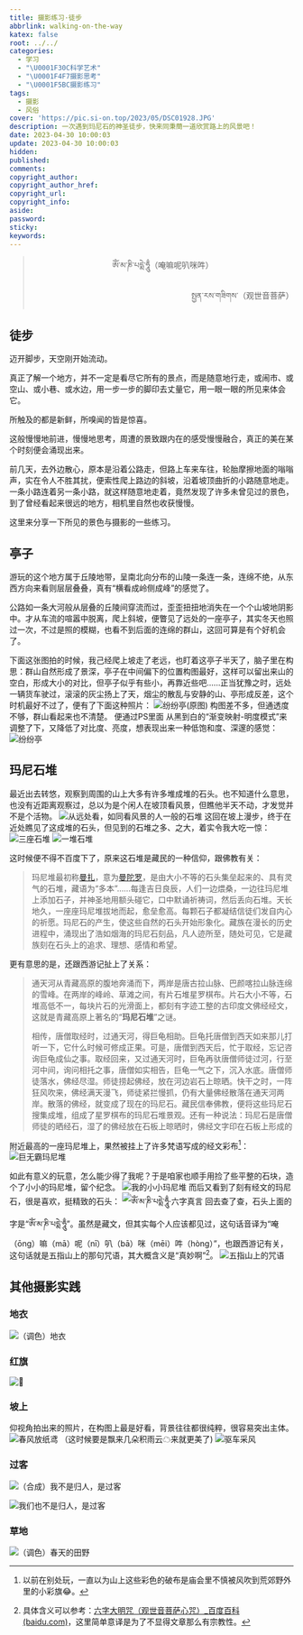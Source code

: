 ```yaml
---
title: 摄影练习·徒步
abbrlink: walking-on-the-way
katex: false
root: ../../
categories:
  - 学习
  - "\U0001F30C科学艺术"
  - "\U0001F4F7摄影思考"
  - "\U0001F5BC️摄影练习"
tags:
  - 摄影
  - 风俗
cover: 'https://pic.si-on.top/2023/05/DSC01928.JPG'
description: 一次遇到玛尼石的神圣徒步，快来同秉蕳一道欣赏路上的风景吧！
date: 2023-04-30 10:00:03
update: 2023-04-30 10:00:03
hidden:
published:
comments:
copyright_author:
copyright_author_href:
copyright_url:
copyright_info:
aside:
password:
sticky:
keywords:
---
```


> <center>ཨོཾ་མ་ཎི་པདྨེ་ཧཱུྃ（唵嘛呢叭咪吽）</center>
> <p align="right">སྤྱན་རས་གཟིགས་（观世音菩萨）</p>
## 徒步
迈开脚步，天空刚开始流动。

真正了解一个地方，并不一定是看尽它所有的景点，而是随意地行走，或闹市、或空山、或小巷、或水边，用一步一步的脚印去丈量它，用一眼一眼的所见来体会它。

所触及的都是新鲜，所嗅闻的皆是惊喜。

这般慢慢地前进，慢慢地思考，周遭的景致跟内在的感受慢慢融合，真正的美在某个时刻便会涌现出来。

前几天，去外边散心，原本是沿着公路走，但路上车来车往，轮胎摩擦地面的嗡嗡声，实在令人不胜其扰，便索性爬上路边的斜坡，沿着坡顶曲折的小路随意地走。一条小路连着另一条小路，就这样随意地走着，竟然发现了许多未曾见过的景色，到了曾经看起来很远的地方，相机里自然也收获慢慢。

这里来分享一下所见的景色与摄影的一些练习。
## 亭子
游玩的这个地方属于丘陵地带，呈南北向分布的山陵一条连一条，连绵不绝，从东西方向来看则层层叠叠，真有“横看成岭侧成峰”的感觉了。

公路如一条大河般从层叠的丘陵间穿流而过，歪歪扭扭地消失在一个个山坡地阴影中。才从车流的喧嚣中脱离，爬上斜坡，便瞥见了远处的一座亭子，其实冬天也照过一次，不过是照的模糊，也看不到后面的连绵的群山，这回可算是有个好机会了。

下面这张图拍的时候，我己经爬上坡走了老远，也盯着这亭子半天了，脑子里在构思：群山自然形成了景深，亭子在中间偏下的位置构图最好，这样可以留出来山的空白，形成大小的对比，但亭子似乎有些小，再靠近些吧......正当犹豫之时，远处一辆货车驶过，滚滚的灰尘扬上了天，烟尘的散乱与安静的山、亭形成反差，这个时机最好不过了，便有了下面这种照片：
![纷纷亭(原图)](https://pic.si-on.top/2023/05/20230503003909.png)
构图差不多，但通透度不够，群山看起来也不清楚。
便通过PS里面 从黑到白的“渐变映射-明度模式”来调整了下，又降低了对比度、亮度，想表现出来一种低饱和度、深邃的感觉：
![纷纷亭](https://pic.si-on.top/2023/05/20230503005711.png)

## 玛尼石堆
最近出去转悠，观察到周围的山上大多有许多堆成堆的石头。也不知道什么意思，也没有近距离观察过，总以为是个闲人在坡顶看风景，但瞧他半天不动，才发觉并不是个活物。
![从远处看，如同看风景的人一般的石堆](https://pic.si-on.top/2023/05/20230503011313.png)
这回在坡上漫步，终于在近处瞧见了这成堆的石头，但见到的石堆之多、之大，着实令我大吃一惊：
![三座石堆](https://pic.si-on.top/2023/05/20230503011328.png)
![一堆石堆](https://pic.si-on.top/2023/05/DSC01881.JPG)

这时候便不得不百度下了，原来这石堆是藏民的一种信仰，跟佛教有关：
>玛尼堆最初称[曼扎](https://baike.baidu.com/item/%E6%9B%BC%E6%89%8E/10388413?fromModule=lemma_inlink)，意为[曼陀罗](https://baike.baidu.com/item/%E6%9B%BC%E9%99%80%E7%BD%97/9827472?fromModule=lemma_inlink)，是由大小不等的石头集垒起来的、具有灵气的石堆，藏语为“多本”......每逢吉日良辰，人们一边煨桑，一边往玛尼堆上添加石子，并神圣地用额头碰它，口中默诵祈祷词，然后丢向石堆。天长地久，一座座玛尼堆拔地而起，愈垒愈高。每颗石子都凝结信徒们发自内心的祈愿。玛尼石的产生，使这些自然的石头开始形象化。藏族在漫长的历史进程中，涌现出了浩如烟海的玛尼石刻品，凡人迹所至，随处可见，它是藏族刻在石头上的追求、理想、感情和希望。

更有意思的是，还跟西游记扯上了关系：
>通天河从青藏高原的腹地奔涌而下，两岸是唐古拉山脉、巴颜喀拉山脉连绵的雪峰。在两岸的峰岭、草滩之间，有片石堆星罗棋布。片石大小不等，石堆高低不一，每块片石的光滑面上，都刻有字迹工整的古印度文佛经经文，这就是青藏高原上著名的“**玛尼石堆**”之谜。
>
>相传，唐僧取经时，过通天河，得巨龟相助。巨龟托唐僧到西天如来那儿打听一下，它什么时候可修成正果。可是，唐僧到西天后，忙于取经，忘记咨询巨龟成仙之事。取经回来，又过通天河时，巨龟再驮唐僧师徒过河，行至河中间，询问相托之事，唐僧如实相告，巨龟一气之下，沉入水底。唐僧师徒落水，佛经尽湿。师徒捞起佛经，放在河边岩石上晾晒。快干之时，一阵狂风吹来，佛经满天漫飞，师徒紧拦慢抓，仍有大量佛经散落在通天河两岸。散落的佛经，就变成了现在的玛尼石。藏民信奉佛教，便将这些玛尼石搜集成堆，组成了星罗棋布的玛尼石堆景观。还有一种说法：玛尼石是唐僧师徒的晒经石，湿了的佛经放在石板上晾晒时，佛经文字印在石板上形成的

附近最高的一座玛尼堆上，果然被挂上了许多梵语写成的经文彩布[^1]：
![巨无霸玛尼堆](https://pic.si-on.top/2023/05/DSC01869.JPG)

如此有意义的玩意，怎么能少得了我呢？于是咱家也顺手用捡了些平整的石块，造个了小小的玛尼堆，留个纪念。
![我的小小玛尼堆](https://pic.si-on.top/2023/05/DSC01852.JPG)
而后又看到了刻有经文的玛尼石，很是喜欢，挺精致的石头：
![ཨོཾ་མ་ཎི་པདྨེ་ཧཱུྃ·六字真言](https://pic.si-on.top/2023/05/DSC01928.JPG)
回去查了查，石头上面的字是“ཨོཾ་མ་ཎི་པདྨེ་ཧཱུྃ”。虽然是藏文，但其实每个人应该都见过，这句话音译为“唵（ōng）嘛（mā）呢（nī）叭（bā）咪（mēi）吽（hòng）”，也跟西游记有关，这句话就是五指山上的那句咒语，其大概含义是“真妙啊”[^2]。
![五指山上的咒语](https://pic.si-on.top/2023/05/20230503105219.png)


## 其他摄影实践
### 地衣
![（调色）地衣](https://pic.si-on.top/2023/05/DSC01856.JPG)
### 红旗
![🚩](https://pic.si-on.top/2023/05/20230503012346.png)
### 坡上
仰视角拍出来的照片，在构图上最是好看，背景往往都很纯粹，很容易突出主体。
![春风放纸鸢](https://pic.si-on.top/2023/05/20230503012804.png)
（这时候要是飘来几朵积雨云☁来就更美了)
![驱车采风](https://pic.si-on.top/2023/05/20230503012926.png)
### 过客
![（合成）我不是归人，是过客](https://pic.si-on.top/2023/05/20230503001731.png)

![我们也不是归人，是过客](https://pic.si-on.top/2023/05/20230503002305.png)

### 草地
![（调色）春天的田野](https://pic.si-on.top/2023/05/20230503014331.png)


[^1]:以前在别处玩，一直以为山上这些彩色的破布是庙会里不慎被风吹到荒郊野外里的小彩旗😂。
[^2]: 具体含义可以参考：[六字大明咒（观世音菩萨心咒）_百度百科 (baidu.com)](https://baike.baidu.com/item/%E5%85%AD%E5%AD%97%E5%A4%A7%E6%98%8E%E5%92%92/8217864)，这里简单意译是为了不显得文章那么有宗教性。